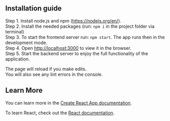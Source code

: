 ## Installation guide

Step 1. Install node.js and npm (https://nodejs.org/en/). \
Step 2. Install the needed packages (run: `npm i` in the project folder via terminal) \
Step 3. To start the frontend server run: `npm start`. The app runs then in the development mode. \
Step 4. Open [http://localhost:3000](http://localhost:3000) to view it in the browser. \
Step 5. Start the backend server to enjoy the full functionality of the application.

The page will reload if you make edits.\
You will also see any lint errors in the console.


## Learn More

You can learn more in the [Create React App documentation](https://facebook.github.io/create-react-app/docs/getting-started).

To learn React, check out the [React documentation](https://reactjs.org/).
